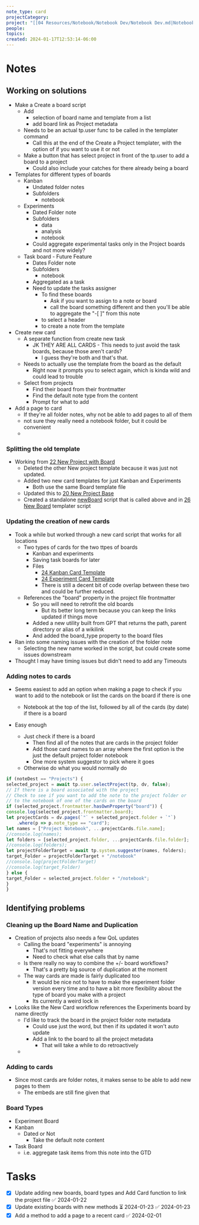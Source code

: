 ```yaml
---
note_type: card
projectCategory: 
project: "[[04 Resources/Notebook/Notebook Dev/Notebook Dev.md|Notebook Dev]]"
people: 
topics: 
created: 2024-01-17T12:53:14-06:00
---
```

# Notes
## Working on solutions 
- Make a Create a board script
	- Add
		- selection of board name and template from a list
		- add board link as Project metadata
	- Needs to be an actual tp.user func to be called in the templater command
		- Call this at the end of the Create a Project templater, with the option of if you want to use it or not 
	- Make a button that has select project in front of the tp.user to add a board to a project
		- Could also include your catches for there already being a board
- Templates for different types of boards
	- Kanban 
		- Undated folder notes
		- Subfolders
			- notebook
	- Experiments
		- Dated Folder note
		- Subfolders
			- data 
			- analysis
			- notebook
		- Could aggregate experimental tasks only in the Project boards and not more widely?
	- Task board - Future Feature
		- Dates Folder note
		- Subfolders
			- notebook
		- Aggregated as a task
		- Need to update the tasks assigner
			- To find these boards
				- Ask if you want to assign to a note or board
				- call the board something different and then you'll be able to aggregate the "-[ ]" from this note
			- to select a header
			- to create a note from the template
- Create new card
	- A separate function from create new task
		- JK THEY ARE ALL CARDS - This needs to just avoid the task boards, because those aren't cards?
			- I guess they're both and that's that.
	- Needs to actually use the template from the board as the default
		- Right now it prompts you to select again, which is kinda wild and could lead to trouble
	- Select from projects
		- Find their board from their frontmatter
		- Find the default note type from the content
		- Prompt for what to add
- Add a page to card
	- If they're all folder notes, why not be able to add pages to all of them
	- not sure they really need a notebook folder, but it could be convenient 
	- 

### Splitting the old template
- Working from [22 New Project with Board](04%20Resources/Notebook/Templater/22%20New%20Project%20with%20Board.md)
	- Deleted the other New project template because it was just not updated.
	- Added two new card templates for just Kanban and Experiments
		- Both use the same Board template file
	- Updated this to [20 New Project Base](04%20Resources/Notebook/Templater/20%20New%20Project%20Base.md)
	- Created a standalone [newBoard](04%20Resources/Notebook/Scripts/Templater/newBoard.js) script that is called above and in [26 New Board](04%20Resources/Notebook/Templater/26%20New%20Board.md) templater script
### Updating the creation of new cards
- Took a while but worked through a new card script that works for all locations
	- Two types of cards for the two ttpes of boards
		- Kanban and experiments 
		- Saving task boards for later
		- Files
			- [24 Kanban Card Template](04%20Resources/Notebook/Note%20Templates/24%20Kanban%20Card%20Template.md)
			- [24 Experiment Card Template](04%20Resources/Notebook/Note%20Templates/24%20Experiment%20Card%20Template.md)
			- There is still a decent bit of code overlap between these two and could be further reduced. 
	- References the "board" property in the project file frontmatter
		- So you will need to retrofit the old boards
			- But its better long term because you can keep the links updated if things move
		- Added a new utility built from GPT that returns the path, parent directory or alias of a wikilink 
		- And added the board_type property to the board files
- Ran into some naming issues with the creation of the folder note
	- Selecting the new name worked in the script, but could create some issues downstream
- Thought I may have timing issues but didn't need to add any Timeouts

### Adding notes to cards
- Seems easiest to add an option when making a page to check if you want to add to the notebook or list the cards on the board if there is one
	- Notebook at the top of the list, followed by all of the cards (by date) if there is a board

- Easy enough
	- Just check if there is a board
		- Then find all of the notes that are cards in the project folder
		- Add those card names to an array where the first option is the just the default project folder notebook
		- One more system suggestor to pick where it goes
	- Otherwise do what you would normally do
``` javascript
if (noteDest == "Projects") {
selected_project = await tp.user.selectProject(tp, dv, false);
// If there is a board associated with the project
// Check to see if you want to add the note to the project folder or
// to the notebook of one of the cards on the board
if (selected_project.frontmatter.hasOwnProperty("board")) {
console.log(selected_project.frontmatter.board);
let projectCards = dv.pages(`"` + selected_project.folder + `"`)
	.where(p => p.note_type == "card");
let names = ["Project Notebook", ...projectCards.file.name];
//console.log(names);
let folders = [selected_project.folder, ...projectCards.file.folder];
//console.log(folders);
let projectFolderTarget = await tp.system.suggester(names, folders);
target_Folder = projectFolderTarget + "/notebook"
//console.log(projectFolderTarget)
//console.log(target_Folder)
} else {
target_Folder = selected_project.folder + "/notebook";
}
} 
```
## Identifying problems
### Cleaning up the Board Name and Duplication
- Creation of projects also needs a few QoL updates
	- Calling the board "experiments" is annoying
		- That's not fitting everywhere 
		- Need to check what else calls that by name
	- Is there really no way to combine the +/- board workflows?
		- That's a pretty big source of duplication at the moment
	- The way cards are made is fairly duplicated too
		- It would be nice not to have to make the experiment folder version every time and to have a bit more flexibility about the type of board you make with a project
		- Its currently a weird lock in
- Looks like the New Card workflow references the Experiments board by name directly
	- I'd like to track the board in the project folder note metadata
		- Could use just the word, but then if its updated it won't auto update
		- Add a link to the board to all the project metadata
			- That will take a while to do retroactively
	-  
### Adding to cards
- Since most cards are folder notes, it makes sense to be able to add new pages to them
	- The embeds are still fine given that 

### Board Types
- Experiment Board
- Kanban
	- Dated or Not
		- Take the default note content
- Task Board
	- i.e. aggregate task items from this note into the GTD
# Tasks
- [x] Update adding new boards, board types and Add Card function to link the project file ✅ 2024-01-22
- [x] Update existing boards with new methods ⏳ 2024-01-23 ✅ 2024-01-23
- [x] Add a method to add a page to a recent card ✅ 2024-02-01